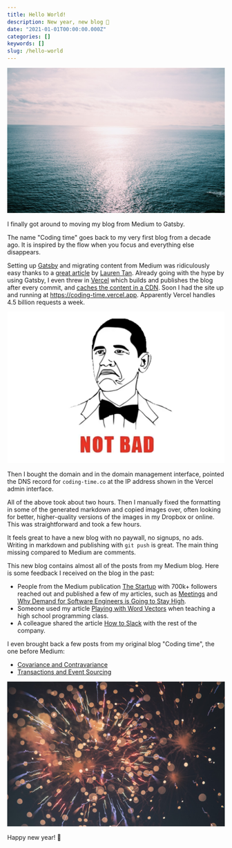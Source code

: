 ```yaml
---
title: Hello World!
description: New year, new blog 🎉
date: "2021-01-01T00:00:00.000Z"
categories: []
keywords: []
slug: /hello-world
---
```


![Ocean](./ocean.jpeg)

I finally got around to moving my blog from Medium to Gatsby.

The name "Coding time" goes back to my very first blog from a decade ago. It is inspired by the flow when you focus and everything else disappears.

Setting up [Gatsby](https://www.gatsbyjs.com/) and migrating content from Medium was ridiculously easy thanks to a [great article](https://www.no.lol/2019-03-16-medium-to-gatsby/) by [Lauren Tan](https://twitter.com/sugarpirate_). Already going with the hype by using Gatsby, I even threw in [Vercel](https://vercel.com/) which builds and publishes the blog after every commit, and [caches the content in a CDN](https://vercel.com/docs/edge-network/caching). Soon I had the site up and running at https://coding-time.vercel.app. Apparently Vercel handles 4.5 billion requests a week.

![Not bad!](./not-bad.png)

Then I bought the domain and in the domain management interface, pointed the DNS record for `coding-time.co` at the IP address shown in the Vercel admin interface.

All of the above took about two hours. Then I manually fixed the formatting in some of the generated markdown and copied images over, often looking for better, higher-quality versions of the images in my Dropbox or online. This was straightforward and took a few hours.

It feels great to have a new blog with no paywall, no signups, no ads. Writing in markdown and publishing with `git push` is great. The main thing missing compared to Medium are comments.

This new blog contains almost all of the posts from my Medium blog. Here is some feedback I received on the blog in the past:

- People from the Medium publication [The Startup](https://medium.com/swlh) with 700k+ followers reached out and published a few of my articles, such as [Meetings](../meetings) and [Why Demand for Software Engineers is Going to Stay High](../software-engineers-demand).
- Someone used my article [Playing with Word Vectors](../playing-with-word-vectors) when teaching a high school programming class.
- A colleague shared the article [How to Slack](../how-to-slack) with the rest of the company.

I even brought back a few posts from my original blog "Coding time", the one before Medium:

- [Covariance and Contravariance](../covariance-contravariance)
- [Transactions and Event Sourcing](../transactions-event-sourcing)

![Fireworks](./fireworks.jpeg)

Happy new year! 🎉

